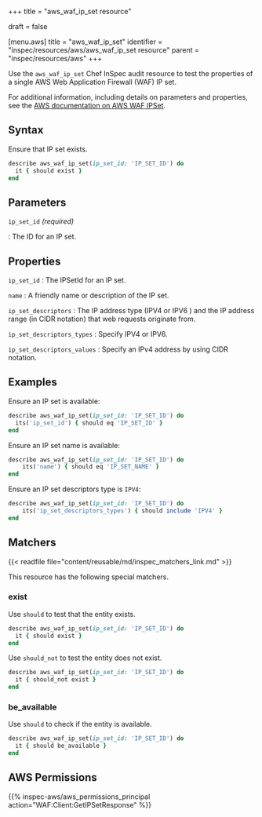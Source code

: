 +++
title = "aws_waf_ip_set resource"

draft = false


[menu.aws]
title = "aws_waf_ip_set"
identifier = "inspec/resources/aws/aws_waf_ip_set resource"
parent = "inspec/resources/aws"
+++

Use the `aws_waf_ip_set` Chef InSpec audit resource to test the properties of a single AWS Web Application Firewall (WAF) IP set.

For additional information, including details on parameters and properties, see the [AWS documentation on AWS WAF IPSet](https://docs.aws.amazon.com/AWSCloudFormation/latest/UserGuide/aws-resource-waf-ipset.html).

## Syntax

Ensure that IP set exists.

```ruby
describe aws_waf_ip_set(ip_set_id: 'IP_SET_ID') do
  it { should exist }
end
```

## Parameters

`ip_set_id` _(required)_

: The ID for an IP set.

## Properties

`ip_set_id`
: The IPSetId for an IP set.

`name`
: A friendly name or description of the IP set.

`ip_set_descriptors`
: The IP address type (IPV4 or IPV6 ) and the IP address range (in CIDR notation) that web requests originate from.

`ip_set_descriptors_types`
: Specify IPV4 or IPV6.

`ip_set_descriptors_values`
: Specify an IPv4 address by using CIDR notation.

## Examples

Ensure an IP set is available:

```ruby
describe aws_waf_ip_set(ip_set_id: 'IP_SET_ID') do
  its('ip_set_id') { should eq 'IP_SET_ID' }
end
```

Ensure an IP set name is available:

```ruby
describe aws_waf_ip_set(ip_set_id: 'IP_SET_ID') do
    its('name') { should eq 'IP_SET_NAME' }
end
```

Ensure an IP set descriptors type is `IPV4`:

```ruby
describe aws_waf_ip_set(ip_set_id: 'IP_SET_ID') do
    its('ip_set_descriptors_types') { should include 'IPV4' }
end
```

## Matchers

{{< readfile file="content/reusable/md/inspec_matchers_link.md" >}}

This resource has the following special matchers.

### exist

Use `should` to test that the entity exists.

```ruby
describe aws_waf_ip_set(ip_set_id: 'IP_SET_ID') do
  it { should exist }
end
```

Use `should_not` to test the entity does not exist.

```ruby
describe aws_waf_ip_set(ip_set_id: 'IP_SET_ID') do
  it { should_not exist }
end
```

### be_available

Use `should` to check if the entity is available.

```ruby
describe aws_waf_ip_set(ip_set_id: 'IP_SET_ID') do
  it { should be_available }
end
```

## AWS Permissions

{{% inspec-aws/aws_permissions_principal action="WAF:Client:GetIPSetResponse" %}}
